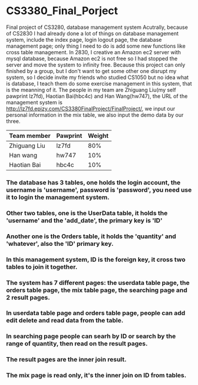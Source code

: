 # CS3380_Final_Porject
Final project of CS3280, database management system
Acutrally, because of CS2830 I had already done a lot of things on database management system, include the index page, login logout page,
the database management page; only thing I need to do is add some new functions like cross table management. In 2830, I creative an
Amazon ec2 server with mysql database, because Amazon ec2 is not free so I had stopped the server and move the system to infinity free.
Because this project can only finished by a group, but I don't want to get some other one disrupt my system, so I decide invite my friends
who studied CS1050 but no idea what is database, I teach them do some exercise management in this system, that is the meanning of it.
The people in my team are Zhiguang Liu(my self pawprint lz7fd), Haotian Bai(hbc4c) and Han Wang(hw747), the URL of the management system
is http://lz7fd.epizy.com/CS3380FinalProject/FinalProject/, we input our personal information in the mix table, we also input the demo 
data by our three.

Team member | Pawprint | Weight
--- | --- | ---
Zhiguang Liu | lz7fd | 80%
Han wang | hw747 | 10%
Haotian Bai | hbc4c | 10%

### The database has 3 tables, one holds the login account, the username is 'username', password is 'password', you need use it to login the management system.
### Other two tables, one is the UserData table, it holds the 'username' and the 'add_date', the primary key is 'ID'
### Another one is the Orders table, it holds the 'quantity' and 'whatever', also the 'ID' primary key.
### In this management system, ID is the foreign key, it cross two tables to join it together.
### The system has 7 different pages: the userdata table page, the orders table page, the mix table page, the searching page and 2 result pages.
### In userdata table page and orders table page, people can add edit delete and read data from the table.
### In searching page people can searh by ID or search by the range of quantity, then read on the result pages.
### The result pages are the inner join result.
### The mix page is read only, it's the inner join on ID from tables.
